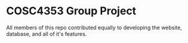 # COSC4353 Group Project

All members of this repo contributed equally to developing the website, database, and all of it's features. 
